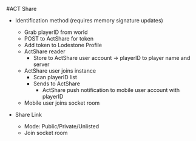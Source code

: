 #ACT Share

- Identification method (requires memory signature updates)
    - Grab playerID from world 
    - POST to ActShare for token
    - Add token to Lodestone Profile
    - ActShare reader
        - Store to ActShare user account -> playerID to player name and server
    - ActShare user joins instance
        - Scan playerID list
        - Sends to ActShare
            - ActShare push notification to mobile user account with playerID
    - Mobile user joins socket room



- Share Link
    - Mode: Public/Private/Unlisted
    - Join socket room
